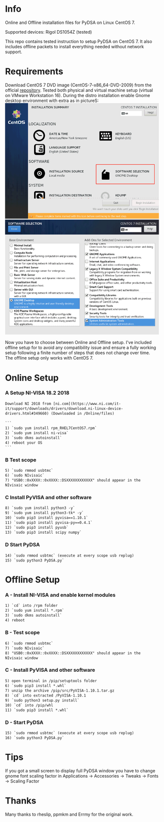 # Info
Online and Offline installation files for PyDSA on Linux CentOS 7.

Supported devices: Rigol DS1054Z (tested)

This repo contains tested instruction to setup PyDSA on CentOS 7.
It also includes offline packets to install everything needed without network support.

# Requirements
Download CentOS 7 DVD image (CentOS-7-x86_64-DVD-2009) from the official [repository](http://isoredirect.centos.org/centos/7/isos/x86_64/).
Tested both physical and virtual machine setup (virtual on VMware Workstation 16).
During the distro installation enable Gnome desktop environment with extra as in pictureS:
![CentOS software options](https://github.com/Limon93/PyDSA/blob/master/CentOS_setup_1of2.png)
![CentOS selection](https://github.com/Limon93/PyDSA/blob/master/CentOS_setup_2of2.png)

Now you have to choose between Online and Offline setup.
I've included offline setup for to avoid any compatibility issue and ensure a fully working setup following a finite number of steps that does not change over time.
The offline setup only works with CentOS 7.

# Online Setup
### A Setup NI-VISA 18.2 2018  
    Download NI 2018 from [ni.com](https://www.ni.com/it-it/support/downloads/drivers/download.ni-linux-device-drivers.html#349660) (Downloaded in /Online/files)
	
	```
	1) `sudo yum install rpm_RHEL7CentOS7.rpm`
	2) `sudo yum install ni-visa`
	3) `sudo dkms autoinstall`
	4) reboot your OS
	```

### B Test scope

	5) `sudo rmmod usbtmc`
	6) `sudo NIvisaic` 
	7) "USB0::0xXXXX::0xXXXX::DSXXXXXXXXXXXX" should appear in the NIvisaic window

### C Install PyVISA and other software

	8) `sudo yum install python3 -y`
	9) `sudo yum install python3-tk* -y`
	10) `sudo pip3 install pyvisa==1.10.1`
	11) `sudo pip3 install pyvisa-py==0.4.1`
	12) `sudo pip3 install pyusb`
	13) `sudo pip3 install scipy numpy`

### D Start PyDSA
	
	14) `sudo rmmod usbtmc` (execute at every scope usb replug)
	15) `sudo python3 PyDSA.py`


# Offline Setup
### A - Install NI-VISA and enable kernel modules

	1) `cd` into /rpm folder
	2) `sudo yum install *.rpm`
	3) `sudo dkms autoinstall`
	4) reboot

### B - Test scope

	6) `sudo rmmod usbtmc`
	7) `sudo NIvisaic`
	8) "USB0::0xXXXX::0xXXXX::DSXXXXXXXXXXXX" should appear in the NIvisaic window

### C - Install PyVISA and other software

	5) open terminal in /pip/setuptools folder
	6) `sudo pip3 install *.whl`
	7) unzip the archive /pip/src/PyVISA-1.10.1.tar.gz 
	8) `cd` into extracted /PyVISA-1.10.1
	9) `sudo python3 setup.py install`
	10) `cd` into /pip/whl
	11) `sudo pip3 install *.whl`

### D - Start PyDSA

	15) `sudo rmmod usbtmc` (execute at every scope usb replug)
	16) `sudo python3 PyDSA.py`


# Tips
If you got a small screen to display full PyDSA window you have to change gnome font scaling factor in Applications -> Accessories -> Tweaks -> Fonts -> Scaling Factor

# Thanks
Many thanks to rheslip, ppmkm and Errmy for the original work.






